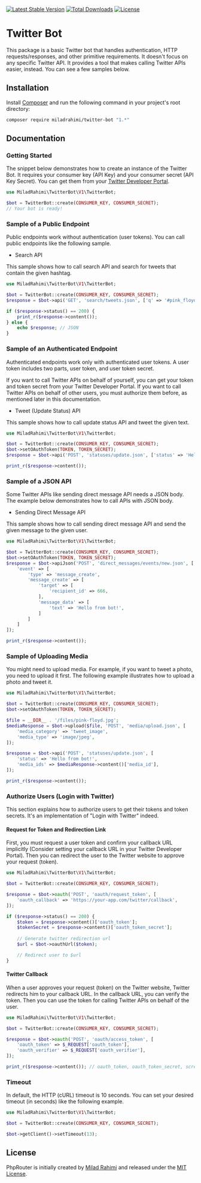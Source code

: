 [![Latest Stable Version](https://poser.pugx.org/miladrahimi/twitter-bot/v/stable)](https://packagist.org/packages/miladrahimi/twitter-bot)
[![Total Downloads](https://poser.pugx.org/miladrahimi/twitter-bot/downloads)](https://packagist.org/packages/miladrahimi/twitter-bot)
[![License](https://poser.pugx.org/miladrahimi/twitter-bot/license)](https://packagist.org/packages/miladrahimi/twitter-bot)

# Twitter Bot

This package is a basic Twitter bot that handles authentication, HTTP requests/responses, 
and other primitive requirements.
It doesn't focus on any specific Twitter API.
It provides a tool that makes calling Twitter APIs easier, instead.
You can see a few samples below.

## Installation

Install [Composer](https://getcomposer.org) and run the following command in your project's root directory:

```bash
composer require miladrahimi/twitter-bot "1.*"
```

## Documentation

### Getting Started

The snippet below demonstrates how to create an instance of the Twitter Bot.
It requires your consumer key (API Key) and your consumer secret (API Key Secret).
You can get them from your [Twitter Developer Portal](https://developer.twitter.com).

```php
use MiladRahimi\TwitterBot\V1\TwitterBot;

$bot = TwitterBot::create(CONSUMER_KEY, CONSUMER_SECRET);
// Your bot is ready!
```

### Sample of a Public Endpoint

Public endpoints work without authentication (user tokens).
You can call public endpoints like the following sample.

* Search API

This sample shows how to call search API and search for tweets that contain the given hashtag.

```php
use MiladRahimi\TwitterBot\V1\TwitterBot;

$bot = TwitterBot::create(CONSUMER_KEY, CONSUMER_SECRET);
$response = $bot->api('GET', 'search/tweets.json', ['q' => '#pink_floyd']);

if ($response->status() == 200) {
    print_r($response->content());
} else {
    echo $response; // JSON
}
```

### Sample of an Authenticated Endpoint

Authenticated endpoints work only with authenticated user tokens.
A user token includes two parts, user token, and user token secret.

If you want to call Twitter APIs on behalf of yourself,
you can get your token and token secret from your Twitter Developer Portal.
If you want to call Twitter APIs on behalf of other users,
you must authorize them before, as mentioned later in this documentation.

* Tweet (Update Status) API

This sample shows how to call update status API and tweet the given text.

```php
use MiladRahimi\TwitterBot\V1\TwitterBot;

$bot = TwitterBot::create(CONSUMER_KEY, CONSUMER_SECRET);
$bot->setOAuthToken(TOKEN, TOKEN_SECRET);
$response = $bot->api('POST', 'statuses/update.json', ['status' => 'Hello from bot!']);

print_r($response->content());
```

### Sample of a JSON API

Some Twitter APIs like sending direct message API needs a JSON body.
The example below demonstrates how to call APIs with JSON body.

* Sending Direct Message API

This sample shows how to call sending direct message API and send the given message to the given user.

```php
use MiladRahimi\TwitterBot\V1\TwitterBot;

$bot = TwitterBot::create(CONSUMER_KEY, CONSUMER_SECRET);
$bot->setOAuthToken(TOKEN, TOKEN_SECRET);
$response = $bot->apiJson('POST', 'direct_messages/events/new.json', [
    'event' => [
        'type' => 'message_create',
        'message_create' => [
            'target' => [
                'recipient_id' => 666,
            ],
            'message_data' => [
                'text' => 'Hello from bot!',
            ]
        ]
    ]
]);

print_r($response->content());
```

### Sample of Uploading Media

You might need to upload media.
For example, if you want to tweet a photo, you need to upload it first.
The following example illustrates how to upload a photo and tweet it.

```php
use MiladRahimi\TwitterBot\V1\TwitterBot;

$bot = TwitterBot::create(CONSUMER_KEY, CONSUMER_SECRET);
$bot->setOAuthToken(TOKEN, TOKEN_SECRET);

$file = __DIR__ . '/files/pink-floyd.jpg';
$mediaResponse = $bot->upload($file, 'POST', 'media/upload.json', [
    'media_category' => 'tweet_image',
    'media_type' => 'image/jpeg',
]);

$response = $bot->api('POST', 'statuses/update.json', [
    'status' => 'Hello from bot!',
    'media_ids' => $mediaResponse->content()['media_id'],
]);

print_r($response->content());
```

### Authorize Users (Login with Twitter)

This section explains how to authorize users to get their tokens and token secrets.
It's an implementation of "Login with Twitter" indeed.

#### Request for Token and Redirection Link

First, you must request a user token and confirm your callback URL implicitly
(Consider setting your callback URL in your Twitter Developer Portal).
Then you can redirect the user to the Twitter website to approve your request (token).

```php
use MiladRahimi\TwitterBot\V1\TwitterBot;

$bot = TwitterBot::create(CONSUMER_KEY, CONSUMER_SECRET);

$response = $bot->oauth('POST', 'oauth/request_token', [
    'oauth_callback' => 'https://your-app.com/twitter/callback',
]);

if ($response->status() == 200) {
    $token = $response->content()['oauth_token'];
    $tokenSecret = $response->content()['oauth_token_secret'];
    
    // Generate twitter redirection url
    $url = $bot->oauthUrl($token);

    // Redirect user to $url
}
```

#### Twitter Callback

When a user approves your request (token) on the Twitter website, Twitter redirects him to your callback URL.
In the callback URL, you can verify the token.
Then you can use the token for calling Twitter APIs on behalf of the user.

```php
use MiladRahimi\TwitterBot\V1\TwitterBot;

$bot = TwitterBot::create(CONSUMER_KEY, CONSUMER_SECRET);

$response = $bot->oauth('POST', 'oauth/access_token', [
    'oauth_token' => $_REQUEST['oauth_token'],
    'oauth_verifier' => $_REQUEST['oauth_verifier'],
]);

print_r($response->content()); // oauth_token, oauth_token_secret, screen_name, ...
```

### Timeout

In default, the HTTP (cURL) timeout is 10 seconds.
You can set your desired timeout (in seconds) like the following example.

```php
use MiladRahimi\TwitterBot\V1\TwitterBot;

$bot = TwitterBot::create(CONSUMER_KEY, CONSUMER_SECRET);

$bot->getClient()->setTimeout(13);
```

## License

PhpRouter is initially created by [Milad Rahimi](https://github.com/miladrahimi)
and released under the [MIT License](http://opensource.org/licenses/mit-license.php).
